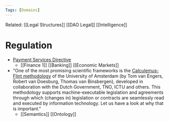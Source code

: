 ```yaml
---
Tags: [Domains]
---
```

Related: [[Legal Structures]] [[DAO Legal]] [[Intelligence]]

# Regulation
- [Payment Services Directive](https://en.wikipedia.org/wiki/Payment_Services_Directive) 
	- [[Finance 1]] [[Banking]] [[Economic Markets]]
- "One of the most promising scientific frameworks is the [Calculemus-Flint methodology](https://www.researchgate.net/profile/Robert-Van-Doesburg) of the University of Amsterdam (by Tom van Engers, Robert van Doesburg, Thomas van Binsbergen), developed in collaboration with the Dutch Government, TNO, ICTU and others. This methodology supports machine-executable legislation and agreements through which (changes in) legislation or contracts are seamlessly read and executed by information technology. Let us have a look at why that is important." 
	- [[Semantics]] [[Ontology]]
